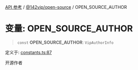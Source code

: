 [API 参考](../../../index.md) / [@142vip/open-source](../index.md) / OPEN\_SOURCE\_AUTHOR

# 变量: OPEN\_SOURCE\_AUTHOR

> `const` **OPEN\_SOURCE\_AUTHOR**: `VipAuthorInfo`

定义于: [constants.ts:87](https://github.com/142vip/core-x/blob/d4a5b2e7c860b49a40d6ff85745b241507ccf1fd/packages/open-source/src/constants.ts#L87)

开源作者
